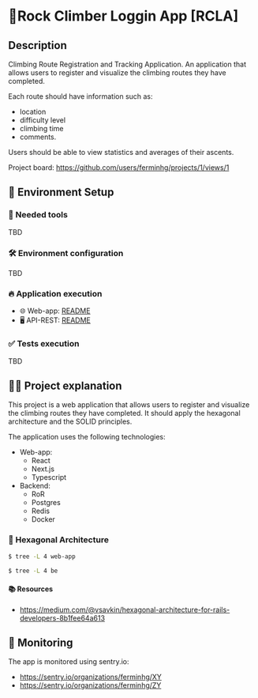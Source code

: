 # 🧗‍Rock Climber Loggin App [RCLA]

## Description

Climbing Route Registration and Tracking Application.
An application that allows users to register and visualize the climbing routes they have completed. 

Each route should have information such as:
- location 
- difficulty level
- climbing time
- comments. 

Users should be able to view statistics and averages of their ascents.

Project board: https://github.com/users/ferminhg/projects/1/views/1 

## 🚀 Environment Setup

### 🐳 Needed tools
TBD

### 🛠️ Environment configuration
TBD

### 🔥 Application execution

- 🌐 Web-app: [README](/web-app/README.md)
- 🖥️ API-REST: [README](/api/README.md)

### ✅ Tests execution
TBD

## 👩‍💻 Project explanation

This project is a web application that allows users to register and visualize the climbing routes they have completed.
It should apply the hexagonal architecture and the SOLID principles. 

The application uses the following technologies:
- Web-app:
  - React
  - Next.js
  - Typescript
- Backend:
  - RoR
  - Postgres
  - Redis
  - Docker

### 🎯 Hexagonal Architecture

```bash
$ tree -L 4 web-app
```


```bash
$ tree -L 4 be
```

#### 📚 Resources
- https://medium.com/@vsavkin/hexagonal-architecture-for-rails-developers-8b1fee64a613

## 📱 Monitoring

The app is monitored using sentry.io:
- https://sentry.io/organizations/ferminhg/XY
- https://sentry.io/organizations/ferminhg/ZY